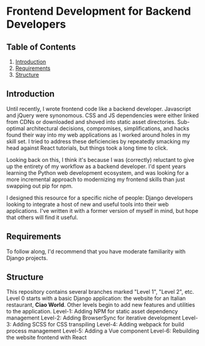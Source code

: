 # Frontend Development for Backend Developers

## Table of Contents
1. [Introduction](#introduction)
2. [Requirements](#requirements)
3. [Structure](#structure)

## Introduction
Until recently, I wrote frontend code like a backend developer. Javascript and jQuery were synonomous. CSS and JS
dependencies were either linked from CDNs or downloaded and shoved into static asset directories. Sub-optimal
architectural decisions, compromises, simplifications, and hacks found their way into my web applications as I worked
around holes in my skill set. I tried to address these deficiencies by repeatedly smacking my head against React
tutorials, but things took a long time to click.

Looking back on this, I think it's because I was (correctly) reluctant to give up the entirety of my workflow as a
backend developer. I'd spent years learning the Python web development ecosystem, and was looking for a more incremental
approach to modernizing my frontend skills than just swapping out pip for npm.

I designed this resource for a specific niche of people: Django developers looking to integrate a host of new and useful
tools into their web applications. I've written it with a former version of myself in mind, but hope that others will
find it useful.

## Requirements
To follow along, I'd recommend that you have moderate familiarity with Django projects.

## Structure
This repository contains several branches marked "Level 1", "Level 2", etc. Level 0 starts with a basic Django
application: the website for an Italian restaurant, __Ciao World__. Other levels begin to add new features and utilities
to the application.
Level-1: Adding NPM for static asset dependency management
Level-2: Adding BrowserSync for iterative development 
Level-3: Adding SCSS for CSS transpiling
Level-4: Adding webpack for build process management
Level-5: Adding a Vue component
Level-6: Rebuilding the website frontend with React 
